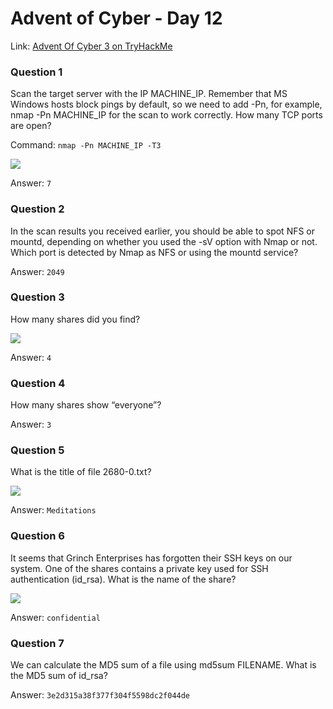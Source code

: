 # Advent of Cyber - Day 12

Link: [Advent Of Cyber 3 on TryHackMe](https://tryhackme.com/room/adventofcyber3)

### Question 1

Scan the target server with the IP MACHINE_IP. Remember that MS Windows hosts block pings by default, so we need to add -Pn, for example, nmap -Pn MACHINE_IP for the scan to work correctly. How many TCP ports are open?

Command: `nmap -Pn MACHINE_IP -T3`

![](https://github.com/AtomicNicos/knowledge-base/blob/main/writeup_resources/aoc3/day12/1.png?raw=true)

Answer: `7`

### Question 2

In the scan results you received earlier, you should be able to spot NFS or mountd, depending on whether you used the -sV option with Nmap or not. Which port is detected by Nmap as NFS or using the mountd service?

Answer: `2049`

### Question 3

How many shares did you find?

![](https://github.com/AtomicNicos/knowledge-base/blob/main/writeup_resources/aoc3/day12/3.png?raw=true)

Answer: `4`

### Question 4

How many shares show “everyone”?

Answer: `3`

### Question 5

What is the title of file 2680-0.txt?

![](https://github.com/AtomicNicos/knowledge-base/blob/main/writeup_resources/aoc3/day12/5.png?raw=true)

Answer: `Meditations`

### Question 6

It seems that Grinch Enterprises has forgotten their SSH keys on our system. One of the shares contains a private key used for SSH authentication (id_rsa). What is the name of the share?

![](https://github.com/AtomicNicos/knowledge-base/blob/main/writeup_resources/aoc3/day12/6.png?raw=true)

Answer: `confidential`

### Question 7

We can calculate the MD5 sum of a file using md5sum FILENAME. What is the MD5 sum of id_rsa?

Answer: `3e2d315a38f377f304f5598dc2f044de`